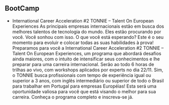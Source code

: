 ## BootCamp

- International Career Acceleration #2 TONNIE – Talent On European Experiences
As principais empresas internacionais estão em busca dos melhores talentos de tecnologia do mundo. Eles estão procurando por você. Você sonhou com isso. O que você está esperando? Este é o seu momento para evoluir e colocar todas as suas habilidades à prova! Preparamos para você a International Career Acceleration #2 TONNIE – Talent On European Experiences, um programa que abordará desafios ainda maiores, com o intuito de intensificar seus conhecimentos e lhe preparar para uma carreira internacional. Serão ao todo 6 horas de trilhas ao vivo, com workshops aplicados por experts no dia 22/11. Sim, o TONNIE busca profissionais com tempo de experiência igual ou superior a 3 anos, com inglês intermediário ou superior de todo o Brasil para trabalhar em Portugal para empresas Européias! Esta será uma oportunidade valiosa para você que está visando o melhor para sua carreira. Conheça o programa completo e inscreva-se já.

